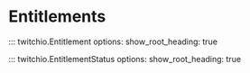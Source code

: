# Entitlements

::: twitchio.Entitlement
    options:
      show_root_heading: true

::: twitchio.EntitlementStatus
    options:
      show_root_heading: true